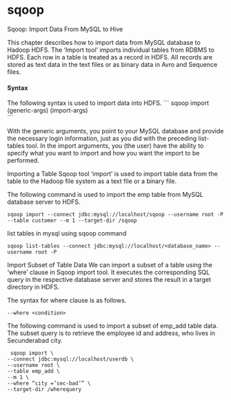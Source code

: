 # sqoop
Sqoop: Import Data From MySQL to Hive


This chapter describes how to import data from MySQL database to Hadoop HDFS. 
The ‘Import tool’ imports individual tables from RDBMS to HDFS.
Each row in a table is treated as a record in HDFS.
All records are stored as text data in the text files or as binary data in Avro and Sequence files.

<h4> Syntax </h4>
The following syntax is used to import data into HDFS.
```
sqoop import (generic-args) (import-args) </br>
```

With the generic arguments, you point to your MySQL database and provide the necessary login information, just as you did with the preceding list-tables tool. 
In the import arguments, you (the user) have the ability to specify what you want to import and how you want the import to be performed.


Importing a Table
Sqoop tool ‘import’ is used to import table data from the table to the Hadoop file system as a text file or a binary file.

The following command is used to import the emp table from MySQL database server to HDFS.
```
sqoop import --connect jdbc:mysql://localhost/sqoop --username root -P --table customer --m 1 --target-dir /sqoop
```

list tables in mysql using sqoop command
```
sqoop list-tables --connect jdbc:mysql://localhost/<database_name> --username root -P
```

Import Subset of Table Data
We can import a subset of a table using the ‘where’ clause in Sqoop import tool. It executes the corresponding SQL query in the respective database server and stores the result in a target directory in HDFS.

The syntax for where clause is as follows.
```
--where <condition>
```
The following command is used to import a subset of emp_add table data. The subset query is to retrieve the employee id and address, who lives in Secunderabad city.
```
 sqoop import \
--connect jdbc:mysql://localhost/userdb \
--username root \
--table emp_add \
--m 1 \
--where “city =’sec-bad’” \
--target-dir /wherequery
```
